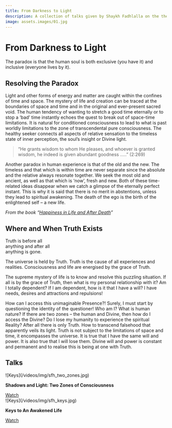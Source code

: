 ```yaml
---
title: From Darkness to Light
description: A collection of talks given by Shaykh Fadhlalla on the theme From Darkness to Light
image: assets.images/01.jpg
---
```


# From Darkness to Light

<div class="callout">
The paradox is that the human soul is both exclusive (you have it) and inclusive (everyone lives by it).
</div>

## Resolving the Paradox 

Light and other forms of energy and matter are caught within the confines of time and space. The mystery of life and creation can be traced at the boundaries of space and time and in the original and ever-present sacred void. The human tendency of wanting to stretch a good time eternally or to stop a ‘bad’ time instantly echoes the quest to break out of space-time limitations. It is natural for conditioned consciousness to lead to what is past worldly limitations to the zone of transcendental pure consciousness. The healthy seeker connects all aspects of relative sensation to the timeless state of inner perception, the soul’s insight or Divine light.

> “He grants wisdom to whom He pleases, and whoever is granted wisdom, he indeed is given abundant goodness …..” (2:269)

Another paradox in human experience is that of the old and the new. The timeless and that which is within time are never separate since the absolute and the relative always resonate together. We seek the most old and ancient, as well as that which is ‘now’, fresh and new. Both of these time-related ideas disappear when we catch a glimpse of the eternally perfect instant. This is why it is said that there is no merit in abstentions, unless they lead to spiritual awakening. The death of the ego is the birth of the enlightened self – a new life.

_From the book “[Happiness in Life and After Death](https://zahrapublications.pub/book-HappinessInLifeAndAfterDeath.php#bookTitle)”_

## Where and When Truth Exists

<div class="center-poem">
Truth is before all <br/>
anything and after all  <br/>
anything is gone.
</div>

The universe is held by Truth. Truth is the cause of all experiences and realities. Consciousness and life are energised by the grace of Truth.  

The supreme mystery of life is to know and resolve this puzzling situation. If all is by the grace of Truth, then what is my personal relationship with it? Am I totally dependent? If I am dependent, how is it that I have a will? I have needs, desires and attractions and repulsions!        

How can I access this unimaginable Presence?! Surely, I must start by questioning the identity of the questioner! Who am I? What is human nature? If there are two zones – the human and Divine, then how do I access the Divine? Do I lose my humanity to experience the spiritual Reality? After all there is only Truth. How to transcend falsehood that apparently veils its light.
Truth is not subject to the limitations of space and time, it encompasses the universe. It is true that I have the same will and power. It is also true that I will lose them. Divine will and power is constant and permanent and to realise this is being at one with Truth.    

## Talks

<div markdown="1" class="card video sidebar center gemoji center-content">

<div markdown="2" class="video-image">
![Keys](/videos/img/sfh_two_zones.jpg)
</div>

**Shadows and Light: Two Zones of Consciousness**

<div markdown="3" class="video-link">
<a target="_blank" href="https://www.youtube.com/watch?v=UWhUAPhKkDg">Watch</a>
</div>

</div>

<div markdown="1" class="card video sidebar center gemoji center-content">

<div markdown="2" class="video-image">
![Keys](/videos/img/sfh_keys.jpg)
</div>

**Keys to An Awakened Life**

<div markdown="3" class="video-link">
<a target="_blank" href="https://www.youtube.com/watch?v=IByqUR_m-Ig">Watch</a>
</div>

</div>

